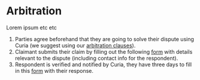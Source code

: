 # Arbitration

Lorem ipsum etc etc

1. Parties agree beforehand that they are going to solve their dispute using Curia (we suggest using our [arbitration clauses](https://docs.google.com/document/d/1aDe4crRneVz8jrRttd6w8BhbkUIKwGfI21nA2O36dnQ/edit?usp=sharing)).
2. Claimant submits their claim by filling out the following [form](https://forms.gle/we2j1f6Z5QYCRNvZ7) with details relevant to the dispute (including contact info for the respondent).
3. Respondent is verified and notified by Curia, they have three days to fill in this [form](https://forms.gle/ajwmyB5AqEYbFs4b7) with their response.&#x20;
